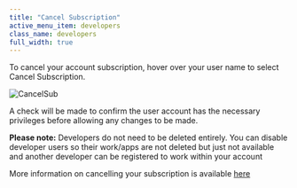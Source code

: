 ```yaml
---
title: "Cancel Subscription"
active_menu_item: developers
class_name: developers
full_width: true
---
```



To cancel your account subscription, hover over your user name to select Cancel Subscription.

![CancelSub](/img/docs/cancelsub.png)

A check will be made to confirm the user account has the necessary privileges before allowing any changes to be made.

**Please note:** Developers do not need to be deleted entirely. You can disable developer users so their work/apps are not deleted but just not available and another developer can be registered to work within your account

More information on cancelling your subscription is available [here](/legal/faqs)

